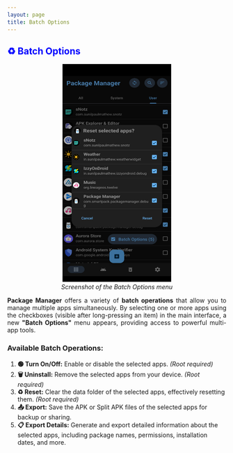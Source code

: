 ```yaml
---
layout: page
title: Batch Options
---
```


<style>
    tab1 { padding-left: 4em; }
</style>

<h2 style="color: blue">♻️ Batch Options</h2>

<p style="text-align: center;">
    <img src="https://raw.githubusercontent.com/SmartPack/PackageManager/master/fastlane/metadata/android/en-US/images/phoneScreenshots/14.jpg" alt="Screenshot of the Batch Options menu" width="250" height="500" />
    <br />
    <em>Screenshot of the Batch Options menu</em>
</p>

<p style="text-align: justify;">
    <strong>Package Manager</strong> offers a variety of <strong>batch operations</strong> that allow you to manage multiple apps simultaneously.  
    By selecting one or more apps using the checkboxes (visible after long-pressing an item) in the main interface, a new <strong>"Batch Options"</strong> menu appears, providing access to powerful multi-app tools.
</p>

<h3>Available Batch Operations:</h3>

<ol>
    <li><strong>🟢 Turn On/Off:</strong> Enable or disable the selected apps. <em>(Root required)</em></li>
    <li><strong>🗑️ Uninstall:</strong> Remove the selected apps from your device. <em>(Root required)</em></li>
    <li><strong>♻️ Reset:</strong> Clear the data folder of the selected apps, effectively resetting them. <em>(Root required)</em></li>
    <li><strong>📤 Export:</strong> Save the APK or Split APK files of the selected apps for backup or sharing.</li>
    <li><strong>📋 Export Details:</strong> Generate and export detailed information about the selected apps, including package names, permissions, installation dates, and more.</li>
</ol>

